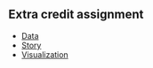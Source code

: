 ## Extra credit assignment
* [Data](https://www.lisep.org/localanalysis)
* [Story](https://minnesotareformer.com/briefs/twin-cities-has-higher-employment/)
* [Visualization](https://datawrapper.dwcdn.net/NXly4/3/)
